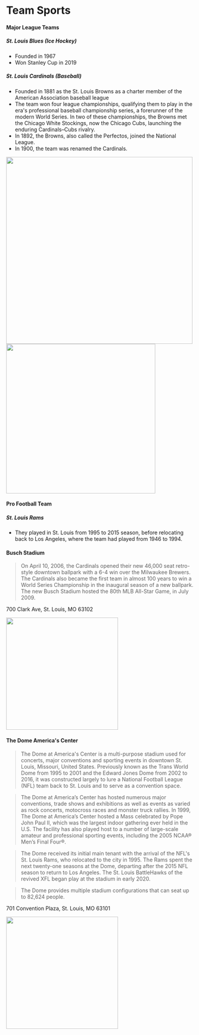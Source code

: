 # Team Sports

#### Major League Teams

##### St. Louis Blues (Ice Hockey)
- Founded in 1967
- Won Stanley Cup in 2019


##### St. Louis Cardinals (Baseball)
- Founded in 1881 as the St. Louis Browns as a charter member of the American Association baseball league 
- The team won four league championships, qualifying them to play in the era's professional baseball championship series, a forerunner of the modern World Series. In two of these championships, the Browns met the Chicago White Stockings, now the Chicago Cubs, launching the enduring Cardinals–Cubs rivalry.
- In 1892, the Browns, also called the Perfectos, joined the National League. 
- In 1900, the team was renamed the Cardinals. 

<img src="https://user-images.githubusercontent.com/115127231/194361839-489f41e1-bc0e-4cda-9aa1-3c205f107cef.png" width="500px">

<img src="https://user-images.githubusercontent.com/115127231/194362233-854a0932-dd4b-4b22-a124-01a0478629f3.png" width="400px">

#### Pro Football Team

##### St. Louis Rams

- They played in St. Louis from 1995 to 2015 season, before relocating back to Los Angeles, where the team had played from 1946 to 1994.




#### Busch Stadium

>On April 10, 2006, the Cardinals opened their new 46,000 seat retro-style downtown ballpark with a 6-4 win over the Milwaukee Brewers. The Cardinals also became the first team in almost 100 years to win a World Series Championship in the inaugural season of a new ballpark. The new Busch Stadium hosted the 80th MLB All-Star Game, in July 2009.

700 Clark Ave, St. Louis, MO 63102

<img src="https://user-images.githubusercontent.com/115127231/194351035-4dd89aa5-658a-4a15-9099-4f0883bd6ed4.png" width="300px">



#### The Dome America's Center

> The Dome at America's Center is a multi-purpose stadium used for concerts, major conventions and sporting events in downtown St. Louis, Missouri, United States. Previously known as the Trans World Dome from 1995 to 2001 and the Edward Jones Dome from 2002 to 2016, it was constructed largely to lure a National Football League (NFL) team back to St. Louis and to serve as a convention space.
 
> The Dome at America’s Center has hosted numerous major conventions, trade shows and exhibitions as well as events as varied as rock concerts, motocross races and monster truck rallies. In 1999, The Dome at America’s Center hosted a Mass celebrated by Pope John Paul II, which was the largest indoor gathering ever held in the U.S. The facility has also played host to a number of large-scale amateur and professional sporting events, including the 2005 NCAA® Men’s Final Four®.

>The Dome received its initial main tenant with the arrival of the NFL's St. Louis Rams, who relocated to the city in 1995. The Rams spent the next twenty-one seasons at the Dome, departing after the 2015 NFL season to return to Los Angeles. The St. Louis BattleHawks of the revived XFL began play at the stadium in early 2020.

>The Dome provides multiple stadium configurations that can seat up to 82,624 people.

701 Convention Plaza, St. Louis, MO 63101

<img src="https://user-images.githubusercontent.com/115127231/194353510-a2c485e2-5c7d-4a6e-ab01-19099b9677c3.png" width="300px">

